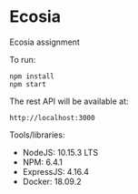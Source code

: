 # Ecosia

Ecosia assignment

To run:

    npm install
    npm start

The rest API will be available at:

    http://localhost:3000

Tools/libraries:

- NodeJS: 10.15.3 LTS
- NPM: 6.4.1
- ExpressJS: 4.16.4
- Docker: 18.09.2